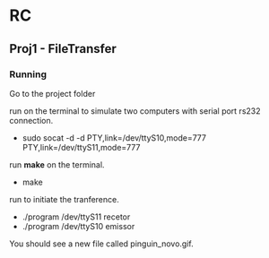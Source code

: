 # RC

## Proj1 - FileTransfer

### Running

Go to the project folder

run on the terminal to simulate two computers with serial port rs232 connection.
* sudo socat -d  -d  PTY,link=/dev/ttyS10,mode=777   PTY,link=/dev/ttyS11,mode=777

run **make** on the terminal.
* make

run to initiate the tranference.
* ./program /dev/ttyS11 recetor
* ./program /dev/ttyS10 emissor


You should see a new file called pinguin_novo.gif.
